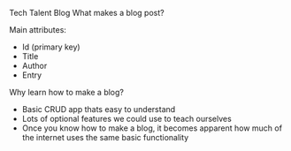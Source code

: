 Tech Talent Blog
What makes a blog post?

Main attributes:
- Id (primary key)
- Title
- Author
- Entry

Why learn how to make a blog?
- Basic CRUD app thats easy to understand
- Lots of optional features we could use to teach ourselves
- Once you know how to make a blog, it becomes apparent how much of the internet uses the same basic functionality